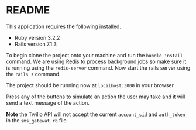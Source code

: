 # README

This application requires the following installed.
* Ruby version  3.2.2
* Rails version 7.1.3

To begin clone the project onto your machine and run the `bundle install` command.
We are using Redis to process background jobs so make sure it is running using the `redis-server` command.
Now start the rails server using the `rails s` command.

The project should be running now at `localhost:3000` in your browser

Press any of the buttons to simulate an action the user may take and it will send a text message of the action.

**Note** the Twilio API will not accept the current `account_sid` and `auth_token` in the `sms_gatewat.rb` file.

